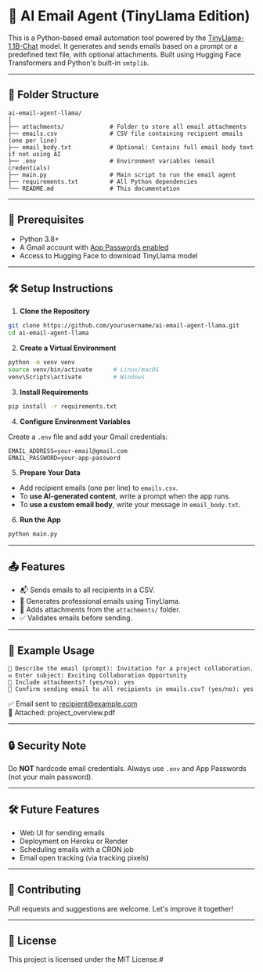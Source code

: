 # 🧠 AI Email Agent (TinyLlama Edition)

This is a Python-based email automation tool powered by the [TinyLlama-1.1B-Chat](https://huggingface.co/TinyLlama/TinyLlama-1.1B-Chat-v1.0) model. It generates and sends emails based on a prompt or a predefined text file, with optional attachments. Built using Hugging Face Transformers and Python's built-in `smtplib`.

---

## 📁 Folder Structure



```
ai-email-agent-llama/
│
├── attachments/             # Folder to store all email attachments
├── emails.csv               # CSV file containing recipient emails (one per line)
├── email_body.txt           # Optional: Contains full email body text if not using AI
├── .env                     # Environment variables (email credentials)
├── main.py                  # Main script to run the email agent
├── requirements.txt         # All Python dependencies
└── README.md                # This documentation
```

---

## 🔧 Prerequisites

- Python 3.8+
- A Gmail account with [App Passwords enabled](https://support.google.com/mail/answer/185833?hl=en)
- Access to Hugging Face to download TinyLlama model

---

## 🛠️ Setup Instructions

1. **Clone the Repository**

```bash
git clone https://github.com/yourusername/ai-email-agent-llama.git
cd ai-email-agent-llama
```

2. **Create a Virtual Environment**

```bash
python -m venv venv
source venv/bin/activate      # Linux/macOS
venv\Scripts\activate         # Windows
```

3. **Install Requirements**

```bash
pip install -r requirements.txt
```

4. **Configure Environment Variables**

Create a `.env` file and add your Gmail credentials:

```env
EMAIL_ADDRESS=your-email@gmail.com
EMAIL_PASSWORD=your-app-password
```

5. **Prepare Your Data**

- Add recipient emails (one per line) to `emails.csv`.
- To **use AI-generated content**, write a prompt when the app runs.
- To **use a custom email body**, write your message in `email_body.txt`.

6. **Run the App**

```bash
python main.py
```

---

## 📤 Features

- 📬 Sends emails to all recipients in a CSV.
- 🤖 Generates professional emails using TinyLlama.
- 📎 Adds attachments from the `attachments/` folder.
- ✅ Validates emails before sending.

---

## 🧪 Example Usage

```
📝 Describe the email (prompt): Invitation for a project collaboration.
✉️ Enter subject: Exciting Collaboration Opportunity
📎 Include attachments? (yes/no): yes
🚀 Confirm sending email to all recipients in emails.csv? (yes/no): yes
```

✅ Email sent to recipient@example.com  
📎 Attached: project_overview.pdf  

---

## 🔒 Security Note

Do **NOT** hardcode email credentials. Always use `.env` and App Passwords (not your main password).

---

## 🛠 Future Features

- Web UI for sending emails
- Deployment on Heroku or Render
- Scheduling emails with a CRON job
- Email open tracking (via tracking pixels)

---

## 🤝 Contributing

Pull requests and suggestions are welcome. Let's improve it together!

---

## 📄 License

This project is licensed under the MIT License.#
